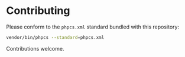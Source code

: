 # Contributing
Please conform to the `phpcs.xml` standard bundled with this repository:

```bash
vendor/bin/phpcs --standard=phpcs.xml
```

Contributions welcome.
